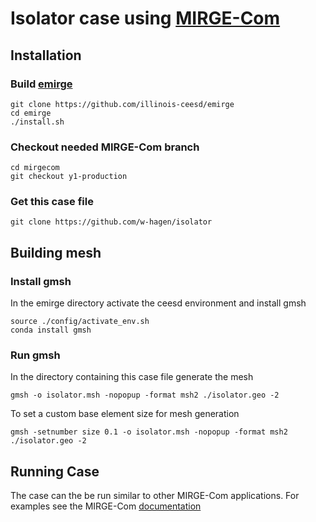 # Isolator case using [MIRGE-Com](https://github.com/illinois-ceesd/mirgecom)

## Installation

### Build [emirge](https://github.com/illinois-ceesd/emirge)
```
git clone https://github.com/illinois-ceesd/emirge
cd emirge
./install.sh
```
### Checkout needed MIRGE-Com branch

```
cd mirgecom
git checkout y1-production
```

### Get this case file
```
git clone https://github.com/w-hagen/isolator
```

## Building mesh

### Install gmsh
In the emirge directory activate the ceesd environment and install gmsh
```
source ./config/activate_env.sh
conda install gmsh
```

### Run gmsh
In the directory containing this case file generate the mesh
```
gmsh -o isolator.msh -nopopup -format msh2 ./isolator.geo -2
```
To set a custom base element size for mesh generation
```
gmsh -setnumber size 0.1 -o isolator.msh -nopopup -format msh2 ./isolator.geo -2
```
## Running Case

The case can the be run similar to other MIRGE-Com applications.
For examples see the MIRGE-Com [documentation](https://mirgecom.readthedocs.io/en/latest/running/systems.html)
